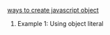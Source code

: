 
[ways to create javascript object](https://www.programiz.com/javascript/examples/create-object)

1. Example 1: Using object literal
